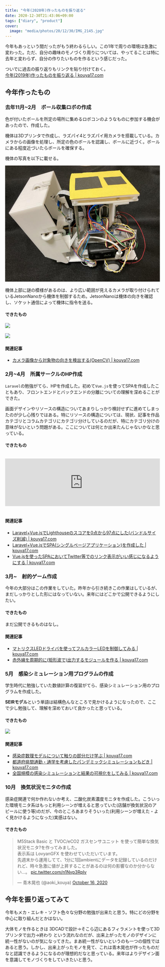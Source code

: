 ```yaml
---
title: "今年(2020年)作ったものを振り返る"
date: 2020-12-30T21:43:06+09:00
tags: ["diary", "product"]
cover:
  image: "media/photos/20/12/30/IMG_2145.jpg"
---
```


今年もあっという間だったがもう終わるらしい。この1年で周りの環境は急激に変わった。ただ、自分の趣味のモノづくり周りについては、やってることは特に去年と変わらず、自分の作りたいものを作るという感じだった。

ついでに過去の振り返りもリンクを貼り付けておく。  
[今年(2019年)作ったものを振り返る \| kouya17\.com](https://kouya17.com/posts/16/)

## 今年作ったもの

### 去年11月~2月　ボール収集ロボの作成

色が付いたボールを所定の場所に集めるロボコンのようなものに参加する機会があったので、作成した。

機体は3Dプリンタで作成し、ラズパイ4とラズパイ用カメラを搭載している。カメラからの画像を処理し、所定の色のボールを認識し、ボールに近づく。ボールにある程度近づいたらボールを確保する。

機体の写真を以下に載せる。

![](/media/markdownx/1b017df9-f976-4625-b6f7-da4cc14434cd.jpg)

機体上部に謎の模様があるのは、より広い範囲が見えるカメラが取り付けられているJetsonNanoから機体を制御するため。JetsonNanoは機体の向きを確認し、ソケット通信によって機体に指令を送る。

#### できたもの

[![](https://github-readme-stats.vercel.app/api/pin/?username=Robocon2020LchikaBteam&repo=collect_ball)](https://github.com/Robocon2020LchikaBteam/collect_ball)

[![](https://github-readme-stats.vercel.app/api/pin/?username=Robocon2020LchikaBteam&repo=center_camera)](https://github.com/Robocon2020LchikaBteam/center_camera)

#### 関連記事

- [カメラ画像から対象物の向きを検出する(OpenCV) \| kouya17\.com](https://kouya17.com/posts/18/)

### 2月~4月　所属サークルのHP作成

`Laravel`の勉強がてら、HPを作成した。初めて`Vue.js`を使ってSPAを作成したこともあり、フロントエンドとバックエンドの分離についての理解を深めることができた。

画面デザインやリソースの構造についてあまりしっかり検討せずに進めてしまったのが少し心残りではある。特にリソースの構造については、現状、記事を作品カテゴリとコラムカテゴリにカテゴリ分けしているのだが、特にカテゴリ分けの意味がないという問題がある。ここについては何とか出来たんじゃないかなと思っている。

#### できたもの

<iframe class="hatenablogcard" style="width:100%;height:155px;margin:15px 0;max-width:680px;" title="TOP | メカトロ同好部エルチカ" src="https://hatenablog-parts.com/embed?url=https://home.lchika.club/" frameborder="0" scrolling="no"></iframe>

#### 関連記事

- [Laravel\+Vue\.jsでLighthouseのスコアを0点から97点にした(バンドルサイズ削減) \| kouya17\.com](https://kouya17.com/posts/19/)  
- [Laravel\+Vue\.jsでSPA(シングルページアプリケーション)を作成した \| kouya17\.com](https://kouya17.com/posts/20/)  
- [Vue\.jsを使ったSPAにおいてTwitter等でのリンク表示がいい感じになるようにする \| kouya17\.com](https://kouya17.com/posts/22/)

### 3月~　射的ゲーム作成

今年の大部分はこの作業をしていた。昨年から引き続きこの作業はしているが、まだしっかりとした形にはなっていない。来年にはどこかで公開できるようにしたい。

#### できたもの

まだ公開できるものはなし。

#### 関連記事

- [マトリクスLEDドライバを使ってフルカラーLEDを制御してみる \| kouya17\.com](https://kouya17.com/posts/15/)  
- [赤外線を周期的に(矩形波で)出力するモジュールを作る \| kouya17\.com](https://kouya17.com/posts/33/)

### 5月　感染シミュレーション用プログラムの作成

学生時代に勉強していた数値計算の復習がてら、感染シミュレーション用のプログラムを作成した。

**SEIRモデル**という単語は結構色んなところで見かけるようになったので、ここで少し勉強して、理解を深めておいて良かったと思っている。

#### できたもの

[![](https://github-readme-stats.vercel.app/api/pin/?username=kouya17&repo=seir_commute_model)](https://github.com/kouya17/seir_commute_model)

#### 関連記事

- [感染症数理モデルについて触りの部分だけ学ぶ \| kouya17\.com](https://kouya17.com/posts/24/)  
- [都道府県間通勤・通学を考慮したパンデミックシミュレーションもどき \| kouya17\.com](https://kouya17.com/posts/25/)  
- [全国規模の感染シミュレーションと結果の可視化をしてみる \| kouya17\.com](https://kouya17.com/posts/29/)

### 10月　換気状況モニタの作成

感染症関連で何か作れないか考え、二酸化炭素濃度モニタを作成した。こういった環境モニタ系はもっと利用シーンが増えると思っていた(店舗が換気状況のアピールに使う等)のだが、今のところあまりそういった(利用シーンが増えた・よく見かけるようになった)実感はない。

#### できたもの

<blockquote class="twitter-tweet"><p lang="ja" dir="ltr">M5Stack Basic と TVOC/eCO2 ガスセンサユニット を使って簡単な換気状況モニタ?を作ってみました。<br>表示系は LovyanGFX を使わせていただいています。<br>先週末から運用してて、1分に1回ambientにデータを記録しているのだけれど、時々急激に値が上昇することがあるのは何の影響なのか分からない…。 <a href="https://t.co/n1Nvp3RpIv">pic.twitter.com/n1Nvp3RpIv</a></p>&mdash; 青木晃也 (@aoki_kouya) <a href="https://twitter.com/aoki_kouya/status/1317113880309428225?ref_src=twsrc%5Etfw">October 16, 2020</a></blockquote> <script async src="https://platform.twitter.com/widgets.js" charset="utf-8"></script>

## 今年を振り返ってみて

今年もメカ・エレキ・ソフト色々な分野の勉強が出来たと思う。特にどの分野を中心に取り組んだとかはない。

大体モノを作るときは 3DCADで設計→そこら辺にあるフィラメントを使って3Dプリンタで出力→終わり という流れなのだが、出来上がったモノのデザインに統一性がないのが気になってきた。まあ統一性がないというのも一つの個性ではあると思う。しかし、出来上がったモノを見て、これは青木晃也が作ったものだなと認識できるようになるのが理想的だなと思っている。来年はよりデザイン面を意識してモノづくりをしていきたいと思う。
